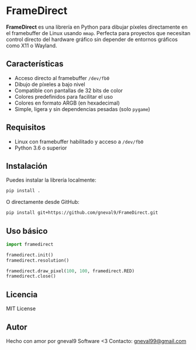 # FrameDirect

**FrameDirect** es una librería en Python para dibujar píxeles directamente en el framebuffer de Linux usando `mmap`. Perfecta para proyectos que necesitan control directo del hardware gráfico sin depender de entornos gráficos como X11 o Wayland.


## Características

- Acceso directo al framebuffer `/dev/fb0`
- Dibujo de píxeles a bajo nivel
- Compatible con pantallas de 32 bits de color
- Colores predefinidos para facilitar el uso
- Colores en formato ARGB (en hexadecimal)
- Simple, ligera y sin dependencias pesadas (solo `pygame`)


## Requisitos

- Linux con framebuffer habilitado y acceso a `/dev/fb0`
- Python 3.6 o superior


## Instalación

Puedes instalar la librería localmente:

```bash
pip install .

```

O directamente desde GitHub:

```bash
pip install git+https://github.com/gneval9/FrameDirect.git
```

## Uso básico

```python
import framedirect

framedirect.init()
framedirect.resolution()

framedirect.draw_pixel(100, 100, framedirect.RED)
framedirect.close()
```

## Licencia

MIT License


## Autor

Hecho con amor por gneval9 Software <3
Contacto: gneval99@gmail.com
